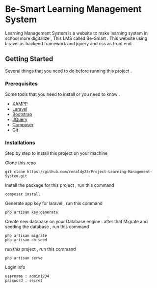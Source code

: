 # Be-Smart Learning Management System

Learning Management System is a website to make learning system in school more digitalize , This LMS called Be-Smart . This website using laravel as backend framework and jquery and css as front end .

## Getting Started
Several things that you need to do before running this project .

### Prerequisites
Some tools that you need to install or you need to know .
* [XAMPP](https://www.apachefriends.org/index.html/)
* [Laravel](https://www.laravel.com)
* [Bootstrap](https://getbootstrap.com/docs/4.5/getting-started/introduction/)
* [JQuery](https://jquery.com/)
* [Composer](https://getcomposer.org/)
* [Git](https://git-scm.com/)

### Installations
Step by step to install this project on your machine

Clone this repo
```
git clone https://github.com/renaldy23/Project-Learning-Management-System.git
```

Install the package for this project , run this command
```
composer install
```

Generate app key for laravel , run this command
```
php artisan key:generate
```

Create new database on your Database engine . after that Migrate and seeding the database , run this command
```
php artisan migrate
php artisan db:seed
```

run this project , run this command 
```
php artisan serve
```

Login info
```
username : admin1234
password : secret
```